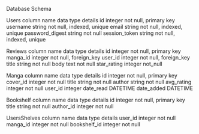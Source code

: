 

Database Schema

Users
column name	    data type	    details
id	            integer	      not null, primary key
username	      string	      not null, indexed, unique
email	          string	      not null, indexed, unique
password_digest	string	      not null
session_token	  string	      not null, indexed, unique

Reviews
column name     data type     details
id              integer       not null, primary key
manga_id        integer       not null, foreign_key
user_id         integer       not null, foreign_key
title           string        not null
body            text          not null
star_rating     integer       not_null

Manga
column name     data type     details
id              integer       not null, primary key
cover_id        integer       not null
title           string        not null
author          string        not null
avg_rating      integer       not null
user_id         integer
date_read       DATETIME
date_added      DATETIME

Bookshelf
column name     data type     details
id              integer       not null, primary key
title           string        not null
author_id       integer       not null

UsersShelves
column name     data type     details
user_id         integer       not null
manga_id        integer       not null
bookshelf_id    integer       not null
